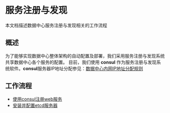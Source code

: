 # 服务注册与发现
本文档描述数据中心服务注册与发现相关的工作流程

## 概述
为了能够实现数据中心整体架构的自动配置及部署，我们采用服务注册与发现系统共享数据中心各个服务的配置。
目前，我们使用 **consul** 作为服务注册与发现系统软件。**consul**服务器IP地址分配参见：[数据中心内网IP地址分配规则](./../../../../kb/dc-private-ip.md)

## 工作流程

- [使用consul注册web服务](register-web-service-in-consul.md)
- [安装并配置etcd服务器](setup-etcd-server.md)